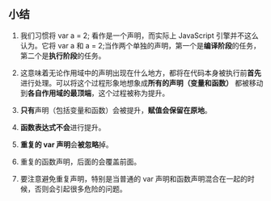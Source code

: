 ## 小结

1. 我们习惯将 var a = 2; 看作是一个声明，而实际上 JavaScript 引擎并不这么认为。它将 var a 和 a = 2;当作两个单独的声明，第一个是**编译阶段**的任务，第二个是**执行阶段**的任务。

2. 这意味着无论作用域中的声明出现在什么地方，都将在代码本身被执行前**首先**进行处理。可以将这个过程形象地想象成**所有的声明（变量和函数）** 都被移动到**各自作用域的最顶端**，这个过程被称为提升。

3. **只有**声明（包括变量和函数）会被提升，**赋值会保留在原地**。

4. **函数表达式不会**进行提升。

5. **重复的 var 声明**会**被忽略**掉。

6. 重复的函数声明，后面的会覆盖前面。

7. 要注意避免重复声明，特别是当普通的 var 声明和函数声明混合在一起的时候，否则会引起很多危险的问题。
